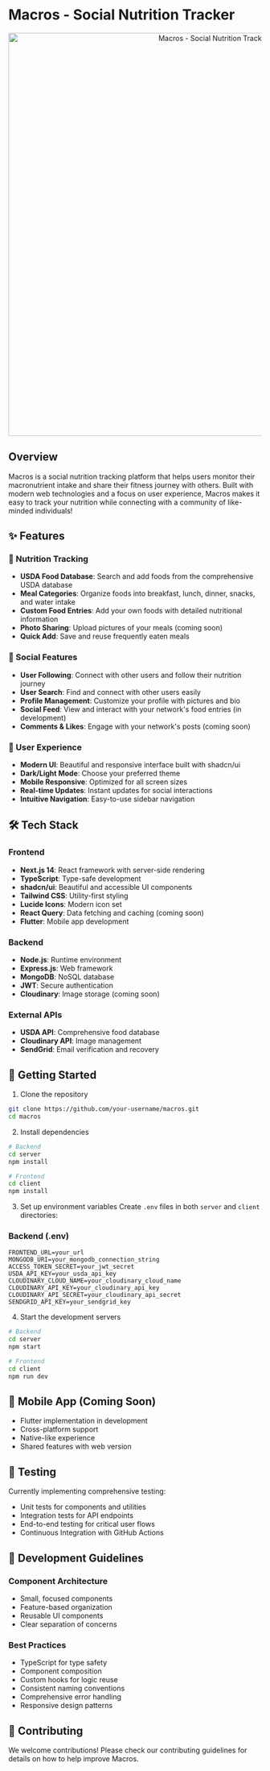 # Macros - Social Nutrition Tracker

<div align="center">
  <img src="client/public/banner-macros-transparent.png" alt="Macros - Social Nutrition Tracker" width="800"/>
</div>

## Overview
Macros is a social nutrition tracking platform that helps users monitor their macronutrient intake and share their fitness journey with others. Built with modern web technologies and a focus on user experience, Macros makes it easy to track your nutrition while connecting with a community of like-minded individuals!

## ✨ Features

### 🍎 Nutrition Tracking
- **USDA Food Database**: Search and add foods from the comprehensive USDA database
- **Meal Categories**: Organize foods into breakfast, lunch, dinner, snacks, and water intake
- **Custom Food Entries**: Add your own foods with detailed nutritional information
- **Photo Sharing**: Upload pictures of your meals (coming soon)
- **Quick Add**: Save and reuse frequently eaten meals

### 👥 Social Features
- **User Following**: Connect with other users and follow their nutrition journey
- **User Search**: Find and connect with other users easily
- **Profile Management**: Customize your profile with pictures and bio
- **Social Feed**: View and interact with your network's food entries (in development)
- **Comments & Likes**: Engage with your network's posts (coming soon)

### 📱 User Experience
- **Modern UI**: Beautiful and responsive interface built with shadcn/ui
- **Dark/Light Mode**: Choose your preferred theme
- **Mobile Responsive**: Optimized for all screen sizes
- **Real-time Updates**: Instant updates for social interactions
- **Intuitive Navigation**: Easy-to-use sidebar navigation

## 🛠️ Tech Stack

### Frontend
- **Next.js 14**: React framework with server-side rendering
- **TypeScript**: Type-safe development
- **shadcn/ui**: Beautiful and accessible UI components
- **Tailwind CSS**: Utility-first styling
- **Lucide Icons**: Modern icon set
- **React Query**: Data fetching and caching (coming soon)
- **Flutter**: Mobile app development

### Backend
- **Node.js**: Runtime environment
- **Express.js**: Web framework
- **MongoDB**: NoSQL database
- **JWT**: Secure authentication
- **Cloudinary**: Image storage (coming soon)

### External APIs
- **USDA API**: Comprehensive food database
- **Cloudinary API**: Image management
- **SendGrid**: Email verification and recovery

## 🚀 Getting Started

1. Clone the repository
```bash
git clone https://github.com/your-username/macros.git
cd macros
```

2. Install dependencies
```bash
# Backend
cd server
npm install

# Frontend
cd client
npm install
```

3. Set up environment variables
Create `.env` files in both `server` and `client` directories:

### Backend (.env)
```env
FRONTEND_URL=your_url
MONGODB_URI=your_mongodb_connection_string
ACCESS_TOKEN_SECRET=your_jwt_secret
USDA_API_KEY=your_usda_api_key
CLOUDINARY_CLOUD_NAME=your_cloudinary_cloud_name
CLOUDINARY_API_KEY=your_cloudinary_api_key
CLOUDINARY_API_SECRET=your_cloudinary_api_secret
SENDGRID_API_KEY=your_sendgrid_key
```

4. Start the development servers
```bash
# Backend
cd server
npm start

# Frontend
cd client
npm run dev
```

## 📱 Mobile App (Coming Soon)
- Flutter implementation in development
- Cross-platform support
- Native-like experience
- Shared features with web version

## 🧪 Testing

Currently implementing comprehensive testing:
- Unit tests for components and utilities
- Integration tests for API endpoints
- End-to-end testing for critical user flows
- Continuous Integration with GitHub Actions

## 📖 Development Guidelines

### Component Architecture
- Small, focused components
- Feature-based organization
- Reusable UI components
- Clear separation of concerns

### Best Practices
- TypeScript for type safety
- Component composition
- Custom hooks for logic reuse
- Consistent naming conventions
- Comprehensive error handling
- Responsive design patterns

## 🤝 Contributing

We welcome contributions! Please check our contributing guidelines for details on how to help improve Macros.
